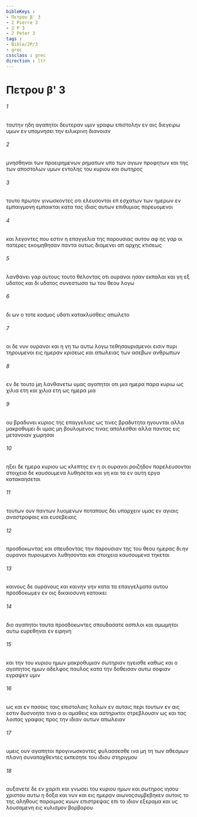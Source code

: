 ```yaml
---
bibleKeys : 
- Πετρου β' 3
- 2 Pierre 3
- 2 P 3
- 2 Peter 3
tags : 
- Bible/2P/3
- grec
cssclass : grec
direction : ltr
---
```


# Πετρου β' 3

###### 1
ταυτην ηδη αγαπητοι δευτεραν υμιν γραφω επιστολην εν αις διεγειρω υμων εν υπομνησει την ειλικρινη διανοιαν
###### 2
μνησθηναι των προειρημενων ρηματων υπο των αγιων προφητων και της των αποστολων υμων εντολης του κυριου και σωτηρος
###### 3
τουτο πρωτον γινωσκοντες οτι ελευσονται επ εσχατων των ημερων εν εμπαιγμονη εμπαικται κατα τας ιδιας αυτων επιθυμιας πορευομενοι
###### 4
και λεγοντες που εστιν η επαγγελια της παρουσιας αυτου αφ ης γαρ οι πατερες εκοιμηθησαν παντα ουτως διαμενει απ αρχης κτισεως
###### 5
λανθανει γαρ αυτους τουτο θελοντας οτι ουρανοι ησαν εκπαλαι και γη εξ υδατος και δι υδατος συνεστωσα τω του θεου λογω
###### 6
δι ων ο τοτε κοσμος υδατι κατακλυσθεις απωλετο
###### 7
οι δε νυν ουρανοι και η γη τω αυτω λογω τεθησαυρισμενοι εισιν πυρι τηρουμενοι εις ημεραν κρισεως και απωλειας των ασεβων ανθρωπων
###### 8
εν δε τουτο μη λανθανετω υμας αγαπητοι οτι μια ημερα παρα κυριω ως χιλια ετη και χιλια ετη ως ημερα μια
###### 9
ου βραδυνει κυριος της επαγγελιας ως τινες βραδυτητα ηγουνται αλλα μακροθυμει δι υμας μη βουλομενος τινας απολεσθαι αλλα παντας εις μετανοιαν χωρησαι
###### 10
ηξει δε ημερα κυριου ως κλεπτης εν η οι ουρανοι ροιζηδον παρελευσονται στοιχεια δε καυσουμενα λυθησεται και γη και τα εν αυτη εργα κατακαησεται
###### 11
τουτων ουν παντων λυομενων ποταπους δει υπαρχειν υμας εν αγιαις αναστροφαις και ευσεβειαις
###### 12
προσδοκωντας και σπευδοντας την παρουσιαν της του θεου ημερας δι ην ουρανοι πυρουμενοι λυθησονται και στοιχεια καυσουμενα τηκεται
###### 13
καινους δε ουρανους και καινην γην κατα τα επαγγελματα αυτου προσδοκωμεν εν οις δικαιοσυνη κατοικει
###### 14
διο αγαπητοι ταυτα προσδοκωντες σπουδασατε ασπιλοι και αμωμητοι αυτω ευρεθηναι εν ειρηνη
###### 15
και την του κυριου ημων μακροθυμιαν σωτηριαν ηγεισθε καθως και ο αγαπητος ημων αδελφος παυλος κατα την δοθεισαν αυτω σοφιαν εγραψεν υμιν
###### 16
ως και εν πασαις ταις επιστολαις λαλων εν αυταις περι τουτων εν αις εστιν δυσνοητα τινα α οι αμαθεις και αστηρικτοι στρεβλουσιν ως και τας λοιπας γραφας προς την ιδιαν αυτων απωλειαν
###### 17
υμεις ουν αγαπητοι προγινωσκοντες φυλασσεσθε ινα μη τη των αθεσμων πλανη συναπαχθεντες εκπεσητε του ιδιου στηριγμου
###### 18
αυξανετε δε εν χαριτι και γνωσει του κυριου ημων και σωτηρος ιησου χριστου αυτω η δοξα και νυν και εις ημεραν αιωνοςσυμβεβηκεν αυτοις το της αληθους παροιμιας κυων επιστρεψας επι το ιδιον εξεραμα και υς λουσαμενη εις κυλισμον βορβορου
